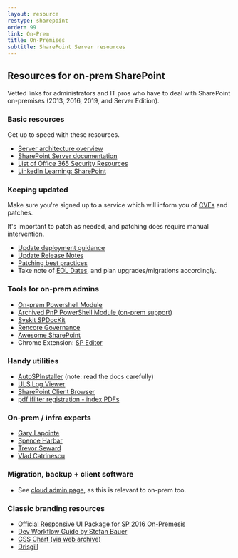 ```yaml
---
layout: resource
restype: sharepoint
order: 99
link: On-Prem
title: On-Premises
subtitle: SharePoint Server resources
---
```


## Resources for on-prem SharePoint

Vetted links for administrators and IT pros who have to deal with SharePoint on-premises (2013, 2016, 2019, and Server Edition).

### Basic resources

Get up to speed with these resources.

* [Server architecture overview](https://en.wikipedia.org/wiki/SharePoint#Server_architecture)
* [SharePoint Server documentation](https://learn.microsoft.com/sharepoint/sharepoint-server/)
* [List of Office 365 Security Resources](https://practical365.com/office-365-security-resources/)
* [LinkedIn Learning: SharePoint](https://www.linkedin.com/learning/search?keywords=sharepoint)

### Keeping updated

Make sure you're signed up to a service which will inform you of [CVEs](https://www.cve.org/) and patches.

It's important to patch as needed, and patching does require manual intervention.

* [Update deployment guidance](https://learn.microsoft.com/en-us/sharepoint/upgrade-and-update/deploy-updates-for-sharepoint-server-2016)
* [Update Release Notes](https://learn.microsoft.com/en-us/officeupdates/sharepoint-updates)
* [Patching best practices](https://blog.stefan-gossner.com/2020/02/11/sharepoint-patching-best-practices/)
* Take note of [EOL Dates](https://endoflife.date/sharepoint), and plan upgrades/migrations accordingly.

### Tools for on-prem admins

* [On-prem Powershell Module](https://learn.microsoft.com/en-us/powershell/sharepoint/sharepoint-server/sharepoint-server-cmdlets)
* [Archived PnP PowerShell Module (on-prem support)](https://github.com/pnp/PnP-PowerShell)
* [Syskit SPDocKit](http://www.syskit.com/products/spdockit)
* [Rencore Governance](https://rencore.com/)
* [Awesome SharePoint](https://github.com/BSUG/awesome-sharepoint)
* Chrome Extension: [SP Editor](https://chrome.google.com/webstore/detail/sp-editor/ecblfcmjnbbgaojblcpmjoamegpbodhd?hl=en)

### Handy utilities

* [AutoSPInstaller](http://autospinstaller.com/) (note: read the docs carefully)
* [ULS Log Viewer](//www.microsoft.com/en-au/download/details.aspx?id=44020)
* [SharePoint Client Browser](//github.com/bramdejager/spcb)
* [pdf ifilter registration - index PDFs](https://gist.github.com/alirobe/260220600a01544e1c467e56bd187d14)

### On‑prem / infra experts

* [Gary Lapointe](http://blog.falchionconsulting.com)
* [Spence Harbar](http://harbar.net/)
* [Trevor Seward](https://thesharepointfarm.com/)
* [Vlad Catrinescu](https://vladtalkstech.com/)

### Migration, backup + client software

* See [cloud admin page](../it-admins/#migration--backup), as this is relevant to on-prem too.

### Classic branding resources

* [Official Responsive UI Package for SP 2016 On-Premesis](https://dev.office.com/blogs/announcing-responsive-ui-package-for-sharepoint-on-premises-2013-2016)
* [Dev Workflow Guide by Stefan Bauer](http://www.n8d.at/blog/how-i-develop-in-sharepoint-and-office-365-now/)
* [CSS Chart (via web archive)](https://web.archive.org/web/20181117202055/https://sharepointexperience.com/csschart/csschart.html)
* [Drisgill](http://blog.drisgill.com)